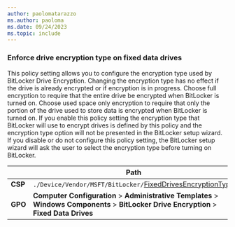 ```yaml
---
author: paolomatarazzo
ms.author: paoloma
ms.date: 09/24/2023
ms.topic: include
---
```


### Enforce drive encryption type on fixed data drives

This policy setting allows you to configure the encryption type used by BitLocker Drive Encryption. Changing the encryption type has no effect if the drive is already encrypted or if encryption is in progress. Choose full encryption to require that the entire drive be encrypted when BitLocker is turned on. Choose used space only encryption to require that only the portion of the drive used to store data is encrypted when BitLocker is turned on. If you enable this policy setting the encryption type that BitLocker will use to encrypt drives is defined by this policy and the encryption type option will not be presented in the BitLocker setup wizard. If you disable or do not configure this policy setting, the BitLocker setup wizard will ask the user to select the encryption type before turning on BitLocker.

|  | Path |
|--|--|
| **CSP** | `./Device/Vendor/MSFT/BitLocker/`[FixedDrivesEncryptionType](/windows/client-management/mdm/bitlocker-csp#fixeddrivesencryptiontype) |
| **GPO** | **Computer Configuration** > **Administrative Templates** > **Windows Components** > **BitLocker Drive Encryption** > **Fixed Data Drives** |
